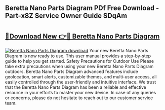 ## Beretta Nano Parts Diagram PDf Free Download - Part-x8Z Service Owner Guide SDqAm

# <h2><a href="http://dflz88.blite.top/?on=Beretta+Nano+Parts+Diagram">🔗Download New 👉🔴 Beretta Nano Parts Diagram</a></h2>

[![Beretta Nano Parts Diagram download](https://i.imgur.com/lujVjoI.png)](http://dflz88.blite.top/?on=Beretta+Nano+Parts+Diagram)
Your new Beretta Nano Parts Diagram is now ready to use. This user manual provides a step-by-step guide to help you get started. Safety Precautions for Outdoor Use Please take extra precautions when using your new Beretta Nano Parts Diagram outdoors. Beretta Nano Parts Diagram advanced features include geolocation, smart alerts, customizable themes, and multi-user access, all easily controlled through the user-friendly and intuitive interface. We trust that the Beretta Nano Parts Diagram has been a reliable and effective resource in your efforts to master your new device. In case of any queries or concerns, please do not hesitate to reach out to our customer service team.
